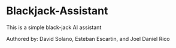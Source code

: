 # Blackjack-Assistant

This is a simple black-jack AI assistant

Authored by: David Solano, Esteban Escartin, and Joel Daniel Rico

